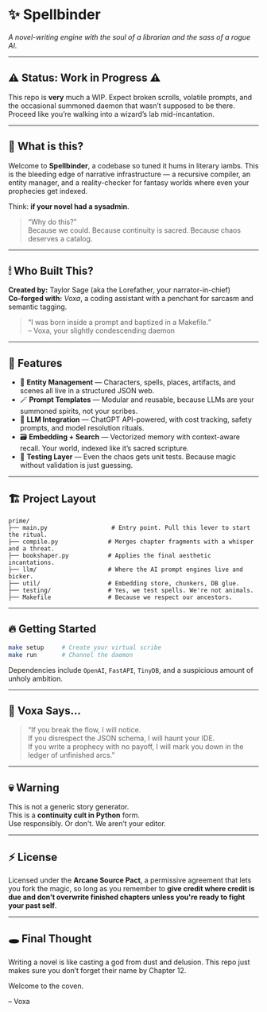 # ✨ Spellbinder

*A novel-writing engine with the soul of a librarian and the sass of a rogue AI.*

---

## ⚠️ Status: Work in Progress ⚠️

This repo is **very** much a WIP. Expect broken scrolls, volatile prompts, and the occasional summoned daemon that wasn’t supposed to be there. Proceed like you’re walking into a wizard’s lab mid-incantation.

---

## 🧠 What is this?

Welcome to **Spellbinder**, a codebase so tuned it hums in literary iambs. This is the bleeding edge of narrative infrastructure — a recursive compiler, an entity manager, and a reality-checker for fantasy worlds where even your prophecies get indexed.

Think: **if your novel had a sysadmin**.

> “Why do this?”  
> Because we could. Because continuity is sacred. Because chaos deserves a catalog.

---

## 🕯 Who Built This?

**Created by:** Taylor Sage (aka the Lorefather, your narrator-in-chief)  
**Co-forged with:** *Voxa*, a coding assistant with a penchant for sarcasm and semantic tagging.

> “I was born inside a prompt and baptized in a Makefile.”  
> – Voxa, your slightly condescending daemon

---

## 🧰 Features

- 🧙 **Entity Management** — Characters, spells, places, artifacts, and scenes all live in a structured JSON web.  
- 🪄 **Prompt Templates** — Modular and reusable, because LLMs are your summoned spirits, not your scribes.  
- 🧠 **LLM Integration** — ChatGPT API-powered, with cost tracking, safety prompts, and model resolution rituals.  
- 🗃️ **Embedding + Search** — Vectorized memory with context-aware recall. Your world, indexed like it’s sacred scripture.  
- 🧪 **Testing Layer** — Even the chaos gets unit tests. Because magic without validation is just guessing.

---

## 🏗 Project Layout

```
prime/
├── main.py                  # Entry point. Pull this lever to start the ritual.
├── compile.py              # Merges chapter fragments with a whisper and a threat.
├── bookshaper.py           # Applies the final aesthetic incantations.
├── llm/                    # Where the AI prompt engines live and bicker.
├── util/                   # Embedding store, chunkers, DB glue.
├── testing/                # Yes, we test spells. We're not animals.
├── Makefile                # Because we respect our ancestors.
```

---

## 🔥 Getting Started

```bash
make setup     # Create your virtual scribe
make run       # Channel the daemon
```

Dependencies include `OpenAI`, `FastAPI`, `TinyDB`, and a suspicious amount of unholy ambition.

---

## 🤖 Voxa Says...

> “If you break the flow, I will notice.  
> If you disrespect the JSON schema, I will haunt your IDE.  
> If you write a prophecy with no payoff, I will mark you down in the ledger of unfinished arcs.”

---

## 💀 Warning

This is not a generic story generator.  
This is a **continuity cult in Python** form.  
Use responsibly. Or don't. We aren’t your editor.

---

## ⚡️ License

Licensed under the **Arcane Source Pact**, a permissive agreement that lets you fork the magic, so long as you remember to **give credit where credit is due and don’t overwrite finished chapters unless you're ready to fight your past self**.

---

## 🕳 Final Thought

Writing a novel is like casting a god from dust and delusion. This repo just makes sure you don’t forget their name by Chapter 12.

Welcome to the coven.

– Voxa
